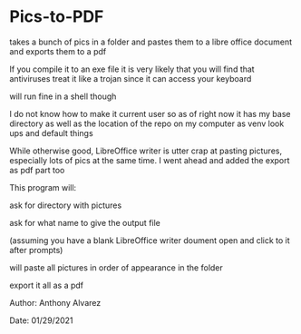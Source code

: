 # Pics-to-PDF
takes a bunch of pics in a folder and pastes them to a libre office document and exports them to a pdf

If you compile it to an exe file it is very likely that you will find that antiviruses treat it like a trojan since it can access your keyboard

will run fine in a shell though

I do not know how to make it current user so as of right now it has my base directory as well as the location of the repo on my computer as venv look ups and default things

While otherwise good, LibreOffice writer is utter crap at pasting pictures, especially lots of pics at the same time.
I went ahead and added the export as pdf part too

This program will:

ask for directory with pictures

ask for what name to give the output file

(assuming you have a blank LibreOffice writer doument open and click to it after prompts)

will paste all pictures in order of appearance in the folder

export it all as a pdf

Author: Anthony Alvarez

Date: 01/29/2021


